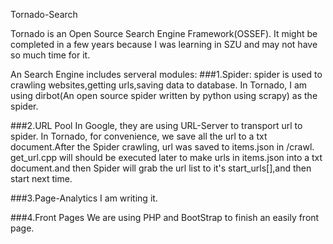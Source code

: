 Tornado-Search


Tornado is an Open Source Search Engine Framework(OSSEF).
It might be completed in a few years because I was learning in SZU and may not have so much time for it.

An Search Engine includes serveral modules:
###1.Spider: 
  spider is used to crawling websites,getting urls,saving data to database.
  In Tornado, I am using dirbot(An open source spider written by python using scrapy) as the spider. 
  
###2.URL Pool
  In Google, they are using URL-Server to transport url to spider. In Tornado, for convenience, we save all the url to a
txt document.After the Spider crawling, url was saved to items.json in /crawl. get_url.cpp will should be executed later to
make urls in items.json into a txt document.and then Spider will grab the url list to it's start_urls[],and then start next time.

###3.Page-Analytics
  I am writing it.

###4.Front Pages
  We are using PHP and BootStrap to finish an easily front page.
  
